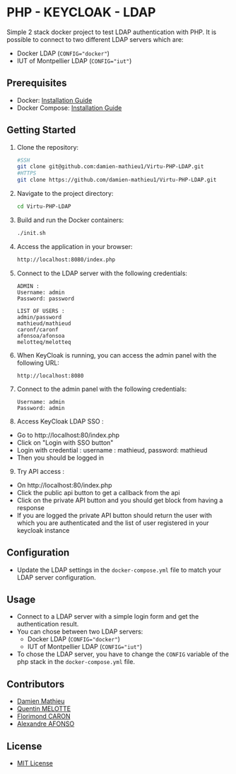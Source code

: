 # PHP - KEYCLOAK - LDAP

Simple 2 stack docker project to test LDAP authentication with PHP. It is possible to connect to two different LDAP servers which are: 
- Docker LDAP (`CONFIG="docker"`)
- IUT of Montpellier LDAP (`CONFIG="iut"`)

## Prerequisites

- Docker: [Installation Guide](https://docs.docker.com/get-docker/)
- Docker Compose: [Installation Guide](https://docs.docker.com/compose/install/)

## Getting Started

1. Clone the repository:

    ```bash
    #SSH
    git clone git@github.com:damien-mathieu1/Virtu-PHP-LDAP.git
    #HTTPS
    git clone https://github.com/damien-mathieu1/Virtu-PHP-LDAP.git
    ```

2. Navigate to the project directory:

    ```bash
    cd Virtu-PHP-LDAP
    ```

3. Build and run the Docker containers:

    ```bash
    ./init.sh
    ```

4. Access the application in your browser:

    ```bash
    http://localhost:8080/index.php
    ```
5. Connect to the LDAP server with the following credentials:

    ```
    ADMIN :
    Username: admin
    Password: password
    
    LIST OF USERS :
    admin/password
    mathieud/mathieud
    caronf/caronf
    afonsoa/afonsoa
    melotteq/melotteq
    ```
6. When KeyCloak is running, you can access the admin panel with the following URL:

    ```
    http://localhost:8080
    ```
7. Connect to the admin panel with the following credentials:

    ```
    Username: admin
    Password: admin
    ```
8. Access KeyCloak LDAP SSO :
- Go to http://localhost:80/index.php
- Click on "Login with SSO button"
- Login with credential : username : mathieud, password: mathieud
- Then you should be logged in 

9. Try API access :
- On http://localhost:80/index.php
- Click the public api button to get a callback from the api
- Click on the private API button and you should get block from having a response
- If you are logged the private API button should return the user with which you are authenticated and the list of user registered in your keycloak instance
        
## Configuration

- Update the LDAP settings in the `docker-compose.yml` file to match your LDAP server configuration.

## Usage

- Connect to a LDAP server with a simple login form and get the authentication result.
- You can chose between two LDAP servers:
    - Docker LDAP (`CONFIG="docker"`)
    - IUT of Montpellier LDAP (`CONFIG="iut"`)
- To chose the LDAP server, you have to change the `CONFIG` variable of the php stack in the `docker-compose.yml` file.

## Contributors

- [Damien Mathieu](https://github.com/damien-mathieu1)
- [Quentin MELOTTE](https://github.com/Nayggets)
- [Florimond CARON](https://github.com/flocaron)
- [Alexandre AFONSO](https://github.com/Aleexx3)

## License

- [MIT License](https://opensource.org/licenses/MIT)
